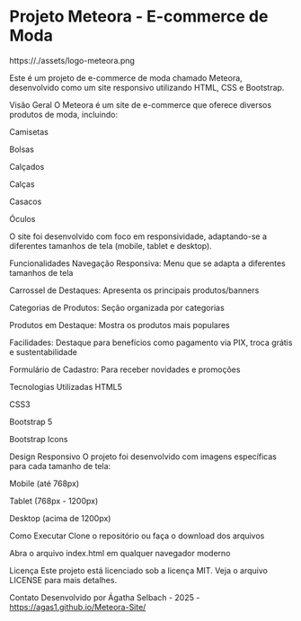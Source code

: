 ﻿# Projeto Meteora - E-commerce de Moda
https://./assets/logo-meteora.png

Este é um projeto de e-commerce de moda chamado Meteora, desenvolvido como um site responsivo utilizando HTML, CSS e Bootstrap.

Visão Geral
O Meteora é um site de e-commerce que oferece diversos produtos de moda, incluindo:

Camisetas

Bolsas

Calçados

Calças

Casacos

Óculos

O site foi desenvolvido com foco em responsividade, adaptando-se a diferentes tamanhos de tela (mobile, tablet e desktop).

Funcionalidades
Navegação Responsiva: Menu que se adapta a diferentes tamanhos de tela

Carrossel de Destaques: Apresenta os principais produtos/banners

Categorias de Produtos: Seção organizada por categorias

Produtos em Destaque: Mostra os produtos mais populares

Facilidades: Destaque para benefícios como pagamento via PIX, troca grátis e sustentabilidade

Formulário de Cadastro: Para receber novidades e promoções

Tecnologias Utilizadas
HTML5

CSS3

Bootstrap 5

Bootstrap Icons

Design Responsivo
O projeto foi desenvolvido com imagens específicas para cada tamanho de tela:

Mobile (até 768px)

Tablet (768px - 1200px)

Desktop (acima de 1200px)

Como Executar
Clone o repositório ou faça o download dos arquivos

Abra o arquivo index.html em qualquer navegador moderno

Licença
Este projeto está licenciado sob a licença MIT. Veja o arquivo LICENSE para mais detalhes.

Contato
Desenvolvido por Ágatha Selbach - 2025 - https://agas1.github.io/Meteora-Site/
